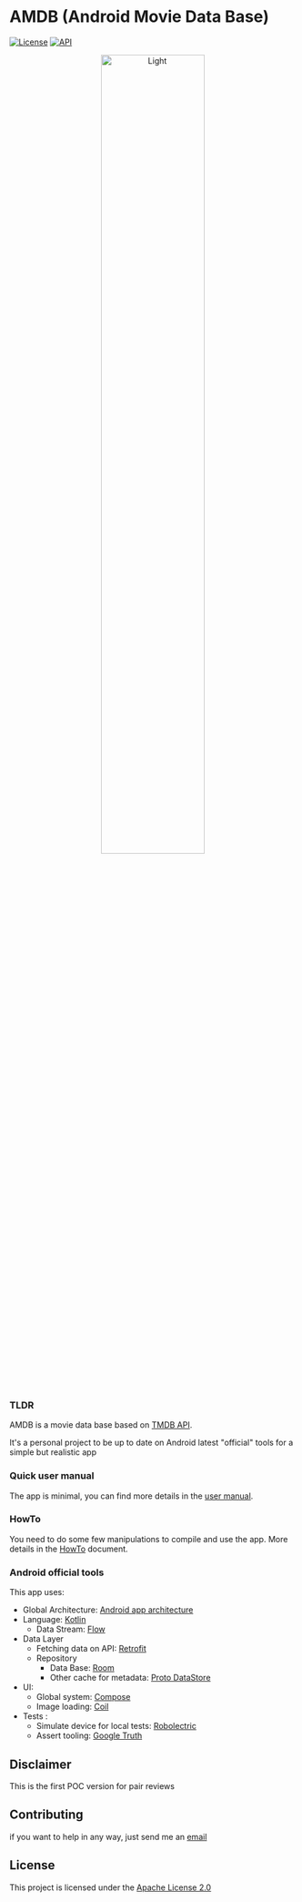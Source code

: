 # AMDB (Android Movie Data Base)
[![License](https://img.shields.io/badge/License-Apache%202.0-blue.svg)](https://opensource.org/licenses/Apache-2.0)
[![API](https://img.shields.io/badge/API-21%2B-brightgreen.svg?style=flat)](https://android-arsenal.com/api?level=21)

<p align="center">
  <img alt="Light" src="./documentation/assets/app_demo.gif" width="60%">
</p>

### TLDR
AMDB is a movie data base based on [TMDB API](https://developers.themoviedb.org/3). 

It's a personal project to be up to date on Android latest "official" tools for a simple but realistic app

### Quick user manual
The app is minimal, you can find more details in the [user manual](./documentation/manual/QuickUserManual.md). 

### HowTo
You need to do some few manipulations to compile and use the app. More details in the [HowTo](./documentation/technical/HowTo.md) document. 

### Android official tools
This app uses:
* Global Architecture: [Android app architecture](https://developer.android.com/topic/architecture)
* Language: [Kotlin](https://developer.android.com/kotlin)
  * Data Stream: [Flow](https://developer.android.com/kotlin/flow)
* Data Layer
  * Fetching data on API: [Retrofit](https://square.github.io/retrofit/)
  * Repository
    * Data Base: [Room](https://developer.android.com/jetpack/androidx/releases/room)
    * Other cache for metadata:  [Proto DataStore](https://developer.android.com/topic/libraries/architecture/datastore)
* UI:
  * Global system: [Compose](https://developer.android.com/jetpack/compose)
  * Image loading: [Coil](https://coil-kt.github.io/coil/compose/)
* Tests :
  * Simulate device for local tests: [Robolectric](http://robolectric.org/)
  * Assert tooling: [Google Truth](https://github.com/google/truth)

## Disclaimer
This is the first POC version for pair reviews

## Contributing
if you want to help in any way, just send me an [email](mailto:pierre@cabnum.fr)

## License
This project is licensed under the [Apache License 2.0](https://opensource.org/licenses/Apache-2.0) 


